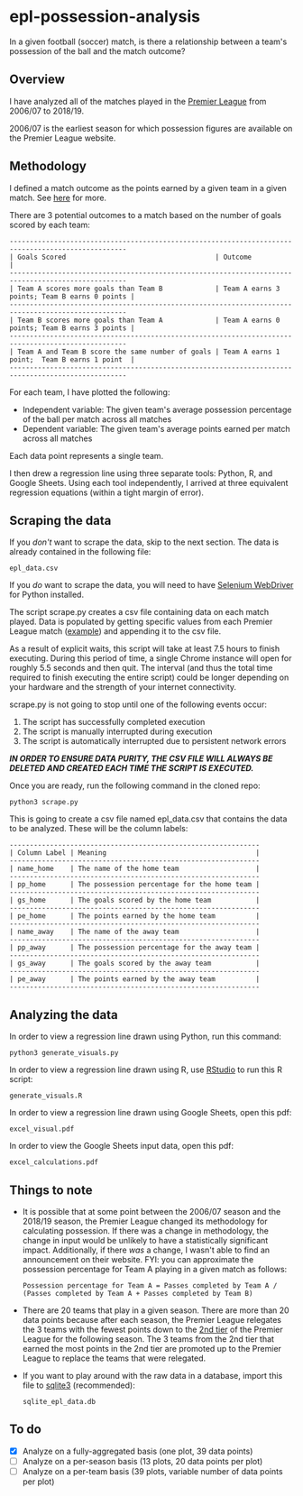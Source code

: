 # epl-possession-analysis

In a given football (soccer) match, is there a relationship between a team's possession of the ball and the match outcome?

## Overview

I have analyzed all of the matches played in the [Premier League](https://www.premierleague.com/) from 2006/07 to 2018/19.

2006/07 is the earliest season for which possession figures are available on the Premier League website.

## Methodology

I defined a match outcome as the points earned by a given team in a given match. See [here](https://en.wikipedia.org/wiki/Premier_League#Competition_format) for more.

There are 3 potential outcomes to a match based on the number of goals scored by each team:
```
---------------------------------------------------------------------------------------------------
| Goals Scored                                     | Outcome                                      |
---------------------------------------------------------------------------------------------------
| Team A scores more goals than Team B             | Team A earns 3 points; Team B earns 0 points |
---------------------------------------------------------------------------------------------------
| Team B scores more goals than Team A             | Team A earns 0 points; Team B earns 3 points |
---------------------------------------------------------------------------------------------------
| Team A and Team B score the same number of goals | Team A earns 1 point;  Team B earns 1 point  |
---------------------------------------------------------------------------------------------------
```

For each team, I have plotted the following:
- Independent variable: The given team's average possession percentage of the ball per match across all matches
- Dependent variable: The given team's average points earned per match across all matches

Each data point represents a single team.

I then drew a regression line using three separate tools: Python, R, and Google Sheets. Using each tool independently, I arrived at three equivalent regression equations (within a tight margin of error).

## Scraping the data

If you _don't_ want to scrape the data, skip to the next section. The data is already contained in the following file:
```
epl_data.csv
```

If you _do_ want to scrape the data, you will need to have [Selenium WebDriver](https://www.seleniumhq.org/) for Python installed. 

The script scrape.py creates a csv file containing data on each match played. Data is populated by getting specific values from each Premier League match ([example](https://www.premierleague.com/match/38687)) and appending it to the csv file.

As a result of explicit waits, this script will take at least 7.5 hours to finish executing. During this period of time, a single Chrome instance will open for roughly 5.5 seconds and then quit. The interval (and thus the total time required to finish executing the entire script) could be longer depending on your hardware and the strength of your internet connectivity.

scrape.py is not going to stop until one of the following events occur:
  1. The script has successfully completed execution
  2. The script is manually interrupted during execution
  3. The script is automatically interrupted due to persistent network errors
  
***IN ORDER TO ENSURE DATA PURITY, THE CSV FILE WILL ALWAYS BE DELETED AND CREATED EACH TIME THE SCRIPT IS EXECUTED.***

Once you are ready, run the following command in the cloned repo:
```
python3 scrape.py
```

This is going to create a csv file named epl_data.csv that contains the data to be analyzed. These will be the column labels:
```
--------------------------------------------------------------
| Column Label | Meaning                                     |
--------------------------------------------------------------
| name_home    | The name of the home team                   |
--------------------------------------------------------------
| pp_home      | The possession percentage for the home team |
--------------------------------------------------------------
| gs_home      | The goals scored by the home team           |
--------------------------------------------------------------
| pe_home      | The points earned by the home team          |
--------------------------------------------------------------
| name_away    | The name of the away team                   |
--------------------------------------------------------------
| pp_away      | The possession percentage for the away team |
--------------------------------------------------------------
| gs_away      | The goals scored by the away team           |
--------------------------------------------------------------
| pe_away      | The points earned by the away team          |
--------------------------------------------------------------
```

## Analyzing the data

In order to view a regression line drawn using Python, run this command:
```
python3 generate_visuals.py
```

In order to view a regression line drawn using R, use [RStudio](https://rstudio.com/) to run this R script:
```
generate_visuals.R
```

In order to view a regression line drawn using Google Sheets, open this pdf:
```
excel_visual.pdf
```

In order to view the Google Sheets input data, open this pdf:
```
excel_calculations.pdf
```

## Things to note

- It is possible that at some point between the 2006/07 season and the 2018/19 season, the Premier League changed its methodology for calculating possession. If there was a change in methodology, the change in input would be unlikely to have a statistically significant impact. Additionally, if there _was_ a change, I wasn't able to find an announcement on their website. FYI: you can approximate the possession percentage for Team A playing in a given match as follows:
  ```
  Possession percentage for Team A = Passes completed by Team A / (Passes completed by Team A + Passes completed by Team B)
  ```

- There are 20 teams that play in a given season. There are more than 20 data points because after each season, the Premier League relegates the 3 teams with the fewest points down to the [2nd tier](https://www.efl.com/) of the Premier League for the following season. The 3 teams from the 2nd tier that earned the most points in the 2nd tier are promoted up to the Premier League to replace the teams that were relegated.

- If you want to play around with the raw data in a database, import this file to [sqlite3](https://www.sqlite.org/index.html) (recommended):
  ```
  sqlite_epl_data.db
  ```

## To do

- [x] Analyze on a fully-aggregated basis (one plot, 39 data points)
- [ ] Analyze on a per-season basis (13 plots, 20 data points per plot)
- [ ] Analyze on a per-team basis (39 plots, variable number of data points per plot)
